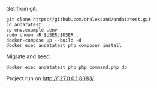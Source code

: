 
Get from git:
```
git clone https://github.com/dralexsand/andatatest.git
cd andatatest
cp env.example .env
sudo chown -R $USER:$USER .
docker-compose up --build -d
docker exec andatatest_php composer install
```
Migrate and seed:

```
docker exec andatatest_php php command.php db
```

Project run on http://127.0.0.1:8083/



